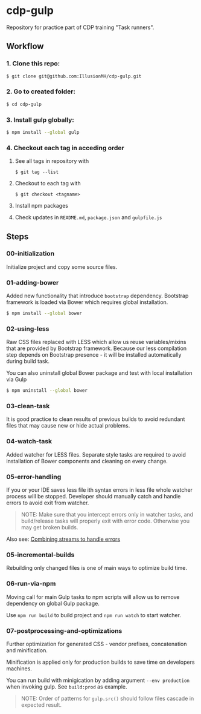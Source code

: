 # cdp-gulp
Repository for practice part of CDP training "Task runners".

## Workflow

### 1. Clone this repo:

```sh
$ git clone git@github.com:IllusionMH/cdp-gulp.git
```
### 2. Go to created folder:

```sh
$ cd cdp-gulp
```

### 3. Install gulp globally:

```sh
$ npm install --global gulp
```

### 4. Checkout each tag in acceding order

1. See all tags in repository with

    ```
    $ git tag --list
    ```

1. Checkout to each tag with

    ```
    $ git checkout <tagname>
    ```

1. Install npm packages

1. Check updates in `README.md`, `package.json` and `gulpfile.js`

## Steps

### 00-initialization

Initialize project and copy some source files.

### 01-adding-bower

Added new functionality that introduce `bootstrap` dependency.
Bootstrap framework is loaded via Bower which requires global installation.

```sh
$ npm install --global bower
```

### 02-using-less

Raw CSS files replaced with LESS which allow us reuse variables/mixins that are provided by Bootstrap framework.
Because our less compilation step depends on Bootstrap presence - it will be installed automatically during build task.

You can also uninstall global Bower package and test with local installation via Gulp

```sh
$ npm uninstall --global bower
```

### 03-clean-task

It is good practice to clean results of previous builds to avoid redundant files that may cause new or hide actual problems.

### 04-watch-task

Added watcher for LESS files. Separate style tasks are required to avoid installation of Bower components and cleaning on every change.

### 05-error-handling

If you or your IDE saves less file ith syntax errors in less file whole watcher process will be stopped.
Developer should manually catch and handle errors to avoid exit from watcher.

> NOTE: Make sure that you intercept errors only in watcher tasks, and build/release tasks will properly exit with error code.
Otherwise you may get broken builds.

Also see: [Combining streams to handle errors](http://gulpjs.org/recipes/combining-streams-to-handle-errors.html)

### 05-incremental-builds

Rebuilding only changed files is one of main ways to optimize build time.

### 06-run-via-npm

Moving call for main Gulp tasks to npm scripts will allow us to remove dependency on global Gulp package.

Use `npm run build` to build project and `npm run watch` to start watcher.

### 07-postprocessing-and-optimizations

Further optimization for generated CSS - vendor prefixes, concatenation and minification.

Minification is applied only for production builds to save time on developers machines.

You can run build with minigication by adding argument `--env production` when invoking gulp. See `build:prod` as example.

> NOTE: Order of patterns for `gulp.src()` should follow files cascade in expected result.